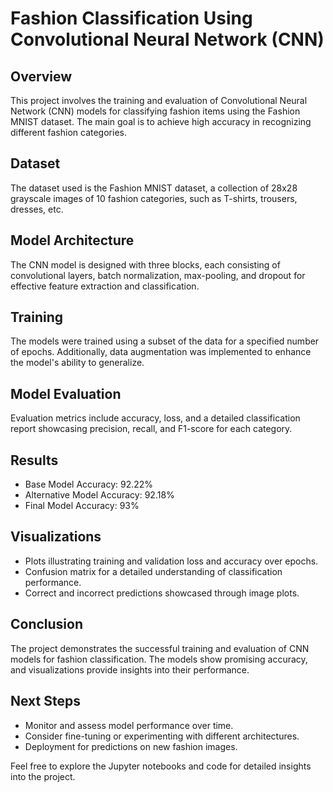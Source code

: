 # Fashion Classification Using Convolutional Neural Network (CNN)

## Overview

This project involves the training and evaluation of Convolutional Neural Network (CNN) models for classifying fashion items using the Fashion MNIST dataset. The main goal is to achieve high accuracy in recognizing different fashion categories.

## Dataset

The dataset used is the Fashion MNIST dataset, a collection of 28x28 grayscale images of 10 fashion categories, such as T-shirts, trousers, dresses, etc.

## Model Architecture

The CNN model is designed with three blocks, each consisting of convolutional layers, batch normalization, max-pooling, and dropout for effective feature extraction and classification.

## Training

The models were trained using a subset of the data for a specified number of epochs. Additionally, data augmentation was implemented to enhance the model's ability to generalize.

## Model Evaluation

Evaluation metrics include accuracy, loss, and a detailed classification report showcasing precision, recall, and F1-score for each category.

## Results

- Base Model Accuracy: 92.22%
- Alternative Model Accuracy: 92.18%
- Final Model Accuracy: 93%

## Visualizations

- Plots illustrating training and validation loss and accuracy over epochs.
- Confusion matrix for a detailed understanding of classification performance.
- Correct and incorrect predictions showcased through image plots.

## Conclusion

The project demonstrates the successful training and evaluation of CNN models for fashion classification. The models show promising accuracy, and visualizations provide insights into their performance.

## Next Steps

- Monitor and assess model performance over time.
- Consider fine-tuning or experimenting with different architectures.
- Deployment for predictions on new fashion images.

Feel free to explore the Jupyter notebooks and code for detailed insights into the project.

